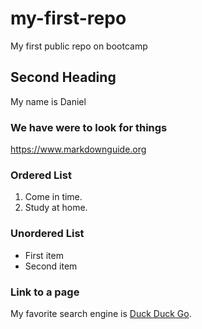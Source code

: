 # my-first-repo
My first public repo on bootcamp

## Second Heading 
My name is Daniel

### We have were to look for things
https://www.markdownguide.org


### Ordered List
1. Come in time.
2. Study at home.

### Unordered List
- First item
- Second item

### Link to a page
My favorite search engine is [Duck Duck Go](https://duckduckgo.com).

